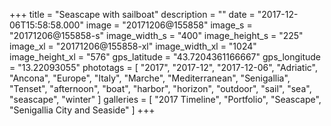+++
title = "Seascape with sailboat"
description = ""
date = "2017-12-06T15:58:58.000"
image = "20171206@155858"
image_s = "20171206@155858-s"
image_width_s = "400"
image_height_s = "225"
image_xl = "20171206@155858-xl"
image_width_xl = "1024"
image_height_xl = "576"
gps_latitude = "43.7204361166667"
gps_longitude = "13.22093055"
phototags = [ "2017", "2017-12", "2017-12-06", "Adriatic", "Ancona", "Europe", "Italy", "Marche", "Mediterranean", "Senigallia", "Tenset", "afternoon", "boat", "harbor", "horizon", "outdoor", "sail", "sea", "seascape", "winter" ]
galleries = [ "2017 Timeline", "Portfolio", "Seascape", "Senigallia City and Seaside" ]
+++
